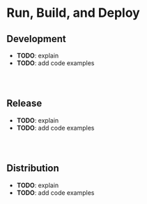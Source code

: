 # Run, Build, and Deploy

 ## Development
 
 - **TODO**: explain
 - **TODO**: add code examples
 
 ```
  
 
 
 ```
 
 ## Release
 
 - **TODO**: explain
 - **TODO**: add code examples
 
 ```
  
 
 
 ```
 
 ## Distribution
 
 - **TODO**: explain
 - **TODO**: add code examples
 
 ```
  
 
 
 ```
 